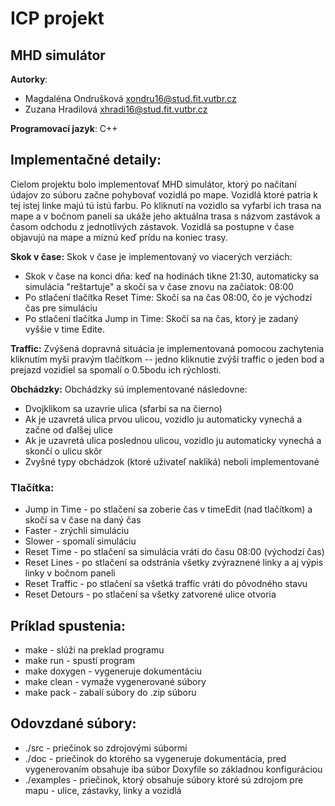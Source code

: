 # ICP projekt
## MHD simulátor 
**Autorky**: 
- Magdaléna Ondrušková <xondru16@stud.fit.vutbr.cz>
- Zuzana Hradilová <xhradi16@stud.fit.vutbr.cz>

**Programovací jazyk**: C++ 

## Implementačné detaily: 
Cielom projektu bolo implementovať MHD simulátor, ktorý po načítaní údajov zo súboru začne pohybovať vozidlá po mape. Vozidlá ktoré patria k tej istej linke majú tú istú farbu. Po kliknutí na vozidlo sa vyfarbí ich trasa na mape a v bočnom paneli sa ukáže jeho aktuálna trasa s názvom zastávok a časom odchodu z jednotlivých zástavok. Vozidlá sa postupne v čase objavujú na mape a miznú keď prídu na koniec trasy. 

**Skok v čase:** Skok v čase je implementovaný vo viacerých verziách: 
- Skok v čase na konci dňa: keď na hodinách tikne 21:30, automaticky sa simulácia "reštartuje" a skočí sa v čase znovu na začiatok: 08:00
- Po stlačení tlačítka Reset Time: Skočí sa na čas 08:00, čo je východzí čas pre simuláciu 
- Po stlačení tlačítka Jump in Time: Skočí sa na čas, ktorý je zadaný vyššie v time Edite. 

**Traffic:** Zvýšená dopravná situácia je implementovaná pomocou zachytenia kliknutím myši pravým tlačítkom -- jedno kliknutie zvýši traffic o jeden bod a prejazd vozidiel sa spomalí o 0.5bodu ich rýchlosti. 

**Obchádzky:** Obchádzky sú implementované následovne:
- Dvojklikom sa uzavrie ulica (sfarbí sa na čierno)
- Ak je uzavretá ulica prvou ulicou, vozidlo ju automaticky vynechá a začne od ďalšej ulice 
- Ak je uzavretá ulica poslednou ulicou, vozidlo ju automaticky vynechá a skončí o ulicu skôr 
- Zvyšné typy obchádzok (ktoré uživateľ nakliká) neboli implementované

### Tlačítka: 
- Jump in Time - po stlačení sa zoberie čas v timeEdit (nad tlačítkom) a skočí sa v čase na daný čas 
- Faster - zrýchli simuláciu 
- Slower - spomalí simuláciu
- Reset Time - po stlačení sa simulácia vráti do času 08:00 (východzí čas)
- Reset Lines - po stlačení sa odstránia všetky zvýraznené linky a aj výpis linky v bočnom paneli 
- Reset Traffic - po stlačení sa všetká traffic vráti do pôvodného stavu 
- Reset Detours - po stlačení sa všetky zatvorené ulice otvoria 

## Príklad spustenia: 
- make  - slúži na preklad programu
- make run  - spustí program
- make doxygen  - vygeneruje dokumentáciu 
- make clean - vymaže vygenerované súbory 
- make pack - zabalí súbory do .zip súboru

## Odovzdané súbory:
- ./src - priečinok so zdrojovými súbormi
- ./doc - priečinok do ktorého sa vygeneruje dokumentácia, pred vygenerovaním obsahuje iba súbor Doxyfile so základnou konfiguráciou 
- ./examples - priečinok, ktorý obsahuje súbory ktoré sú zdrojom pre mapu - ulice, zástavky, linky a vozidlá






